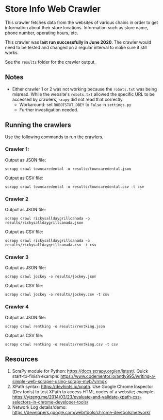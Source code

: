 # Store Info Web Crawler

This crawler fetches data from the websites of various chains in order to get information about their store locations.
Information such as store name, phone number, operating hours, etc.

This crawler was **last run successfully in June 2020**. The crawler would need to be tested and changed on a regular 
interval to make sure it still works.

See the `results` folder for the crawler output.

## Notes

* Either crawler 1 or 2 was not working because the `robots.txt` was being misread. While the website's `robots.txt` 
  allowed the specific URL to be accessed by crawlers, `scapy` did not read that correctly.
    * Workaround: set `ROBOTSTXT_OBEY` to `False` in `settings.py`
    * Further investigation needed. 

## Running the crawlers

Use the following commands to run the crawlers.

### Crawler 1:

Output as JSON file:
```
scrapy crawl towncaredental -o results/towncaredental.json
```

Output as CSV file:
```
scrapy crawl towncaredental -o results/towncaredental.csv -t csv
```

### Crawler 2

Output as JSON file:
```
scrapy crawl rickysalldaygrillcanada -o results/rickysalldaygrillcanada.json
```

Output as CSV file:
```
scrapy crawl rickysalldaygrillcanada -o results/rickysalldaygrillcanada.csv -t csv
```

### Crawler 3

Output as JSON file:
```
scrapy crawl jockey -o results/jockey.json
```

Output as CSV file:
```
scrapy crawl jockey -o results/jockey.csv -t csv
```


### Crawler 4

Output as JSON file:
```
scrapy crawl rentking -o results/rentking.json
```

Output as CSV file:
```
scrapy crawl rentking -o results/rentking.csv -t csv
```

## Resources

1.	ScraPy module for Python: <https://docs.scrapy.org/en/latest/>. Quick start-to-finish example: <https://www.codementor.io/andy995/writing-a-simple-web-scraper-using-scrapy-myb7vrmgx>
2.	XPath syntax: <https://devhints.io/xpath>. Use Google Chrome Inspector (Dev tools) to test XPath to access HTML nodes of a website; example: <https://yizeng.me/2014/03/23/evaluate-and-validate-xpath-css-selectors-in-chrome-developer-tools/>
3.	Network Log details/demo: <https://developers.google.com/web/tools/chrome-devtools/network/>
